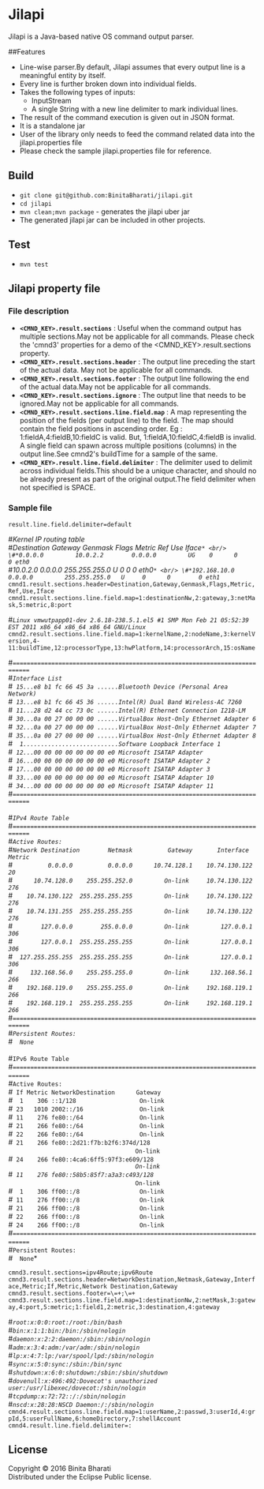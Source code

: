 # Jilapi
Jilapi is a Java-based native OS command output parser.

##Features
* Line-wise parser.By default, Jilapi assumes that every output line is a meaningful entity by itself.
* Every line is further broken down into individual fields.
* Takes the following types of inputs:
     * InputStream
     * A single String with a new line delimiter to mark individual lines.
* The result of the command execution is given out in JSON format.
* It is a standalone jar
* User of the library only needs to feed the command related data into the jilapi.properties file
* Please check the sample jilapi.properties file for reference.

## Build
* `git clone git@github.com:BinitaBharati/jilapi.git`
* `cd jilapi`
* `mvn clean;mvn package` - generates the jilapi uber jar
* The generated jilapi jar can be included in other projects.

## Test
* `mvn test`

## Jilapi property file

### File description
* **`<CMND_KEY>.result.sections`**  : Useful when the command output has multiple sections.May not be applicable for all commands.
    Please check the 'cmnd3' properties for a demo of the <CMND_KEY>.result.sections property.
* **`<CMND_KEY>.result.sections.header`** :  The output line preceding the start of the actual data. May not be applicable for all commands.
* **`<CMND_KEY>.result.sections.footer`** : The output line following the end of the actual data.May not be applicable for all commands.
* **`<CMND_KEY>.result.sections.ignore`** : The output line that needs to be ignored.May not be applicable for all commands.
* **`<CMND_KEY>.result.sections.line.field.map`** : A map representing the position of the fields (per output line) to the field.
    The map should contain the field positions in ascending order. Eg : 1:fieldA,4:fieldB,10:fieldC is valid. But, 1:fieldA,10:fieldC,4:fieldB is invalid. A single field can spawn across multiple positions (columns) in the output line.See cmnd2's buildTime for a sample of the same.
* **`<CMND_KEY>.result.line.field.delimiter`** : The delimiter used to delimit across individual fields.This should be a unique character, and should no be already present as part of the original output.The field delimiter when not specified is SPACE.

### Sample file
`result.line.field.delimiter=default` <br />

\#*Kernel IP routing table* <br />
\#*Destination     Gateway         Genmask         Flags Metric Ref    Use Iface`* <br/>
\#*0.0.0.0         10.0.2.2        0.0.0.0         UG    0      0        0 eth0`* <br/>
\#*10.0.2.0        0.0.0.0         255.255.255.0   U     0      0        0 eth0`* <br/>
\#*192.168.10.0    0.0.0.0         255.255.255.0   U     0      0        0 eth1`* <br/>
`cmnd1.result.sections.header=Destination,Gateway,Genmask,Flags,Metric,Ref,Use,Iface` <br/>
`cmnd1.result.sections.line.field.map=1:destinationNw,2:gateway,3:netMask,5:metric,8:port` <br/>

\#*`Linux vmwutpapp01-dev 2.6.18-238.5.1.el5 #1 SMP Mon Feb 21 05:52:39 EST 2011 x86_64 x86_64 x86_64 GNU/Linux`* <br/>
`cmnd2.result.sections.line.field.map=1:kernelName,2:nodeName,3:kernelVersion,4-11:buildTime,12:processorType,13:hwPlatform,14:processorArch,15:osName` <br/>

\#*`===========================================================================`*<br/>
\#*`Interface List`*<br/>
\#*` 15...e8 b1 fc 66 45 3a ......Bluetooth Device (Personal Area Network)`*<br/>
\#*` 13...e8 b1 fc 66 45 36 ......Intel(R) Dual Band Wireless-AC 7260`*<br/>
\#*` 11...28 d2 44 cc 73 0c ......Intel(R) Ethernet Connection I218-LM`*<br/>
\#*` 30...0a 00 27 00 00 00 ......VirtualBox Host-Only Ethernet Adapter 6`*<br/>
\#*` 32...0a 00 27 00 00 00 ......VirtualBox Host-Only Ethernet Adapter 7`*<br/>
\#*` 35...0a 00 27 00 00 00 ......VirtualBox Host-Only Ethernet Adapter 8`*<br/>
\#*`  1...........................Software Loopback Interface 1`*<br/>
\#*` 12...00 00 00 00 00 00 00 e0 Microsoft ISATAP Adapter`*<br/>
\#*` 16...00 00 00 00 00 00 00 e0 Microsoft ISATAP Adapter 2`*<br/>
\#*` 17...00 00 00 00 00 00 00 e0 Microsoft ISATAP Adapter 3`*<br/>
\#*` 33...00 00 00 00 00 00 00 e0 Microsoft ISATAP Adapter 10`*<br/>
\#*` 34...00 00 00 00 00 00 00 e0 Microsoft ISATAP Adapter 11`*<br/>
\#*`===========================================================================`*<br />
<br />
\#*`IPv4 Route Table`*<br />
\#*`===========================================================================`*<br />
\#*`Active Routes:`*<br/>
\#*`Network Destination        Netmask          Gateway       Interface  Metric`*<br/>
\#*`          0.0.0.0          0.0.0.0      10.74.128.1    10.74.130.122     20`*<br/>
\#*`      10.74.128.0    255.255.252.0         On-link     10.74.130.122    276`*<br/>
\#*`    10.74.130.122  255.255.255.255         On-link     10.74.130.122    276`*<br/>
\#*`    10.74.131.255  255.255.255.255         On-link     10.74.130.122    276`*<br/>
\#*`        127.0.0.0        255.0.0.0         On-link         127.0.0.1    306`*<br/>
\#*`        127.0.0.1  255.255.255.255         On-link         127.0.0.1    306`*<br/>
\#*`  127.255.255.255  255.255.255.255         On-link         127.0.0.1    306`*<br/>
\#*`     132.168.56.0    255.255.255.0         On-link      132.168.56.1    266`*<br/>
\#*`    192.168.119.0    255.255.255.0         On-link     192.168.119.1    266`*<br/>
\#*`    192.168.119.1  255.255.255.255         On-link     192.168.119.1    266`*<br/> \#*`===========================================================================`*<br />
\#*`Persistent Routes:`*<br />
\#*`  None`*<br />
 <br />
\#`IPv6 Route Table`*<br />
\#*`===========================================================================`*<br />
\#*`Active Routes:`*<br />
\#*` If Metric NetworkDestination      Gateway`*<br/>
\#*`  1    306 ::1/128                  On-link`*<br/>
\#*` 23   1010 2002::/16                On-link`*<br/>
\#*` 11    276 fe80::/64                On-link`*<br/>
\#*` 21    266 fe80::/64                On-link`*<br/>
\#*` 22    266 fe80::/64                On-link`*<br/>
\#*` 21    266 fe80::2d21:f7b:b2f6:374d/128` <br/>
`                                    On-link`*<br/>
\#*` 24    266 fe80::4ca6:6ff5:97f3:e609/128`*<br/>
`                                    On-link`*<br/>
\#*` 11    276 fe80::58b5:85f7:a3a3:c493/128`*<br/>
`                                    On-link`*<br/>
\#*`  1    306 ff00::/8                 On-link`*<br/>
\#*` 11    276 ff00::/8                 On-link`*<br/>
\#*` 21    266 ff00::/8                 On-link`*<br/>
\#*` 22    266 ff00::/8                 On-link`*<br/>
\#*` 24    266 ff00::/8                 On-link`*<br/>
\#*`===========================================================================`*<br />
\#*`Persistent Routes:`*<br />
\#*`  None`*<br />

`cmnd3.result.sections=ipv4Route;ipv6Route`<br/>
`cmnd3.result.sections.header=NetworkDestination,Netmask,Gateway,Interface,Metric;If,Metric,Network Destination,Gateway`<br/>
`cmnd3.result.sections.footer=\=+;\=+`<br/>
`cmnd3.result.sections.line.field.map=1:destinationNw,2:netMask,3:gateway,4:port,5:metric;1:field1,2:metric,3:destination,4:gateway`<br/>

\#*`root:x:0:0:root:/root:/bin/bash`*<br/>
\#*`bin:x:1:1:bin:/bin:/sbin/nologin`*<br/>
\#*`daemon:x:2:2:daemon:/sbin:/sbin/nologin`*<br/>
\#*`adm:x:3:4:adm:/var/adm:/sbin/nologin`*<br/>
\#*`lp:x:4:7:lp:/var/spool/lpd:/sbin/nologin`*<br/>
\#*`sync:x:5:0:sync:/sbin:/bin/sync`*<br/>
\#*`shutdown:x:6:0:shutdown:/sbin:/sbin/shutdown`*<br/>
\#*`dovenull:x:496:492:Dovecot's unauthorized user:/usr/libexec/dovecot:/sbin/nologin`*<br/>
\#*`tcpdump:x:72:72::/:/sbin/nologin`*<br/>
\#*`nscd:x:28:28:NSCD Daemon:/:/sbin/nologin`*<br/>
`cmnd4.result.sections.line.field.map=1:userName,2:passwd,3:userId,4:grpId,5:userFullName,6:homeDirectory,7:shellAccount`<br/>
`cmnd4.result.line.field.delimiter=:`<br/>

## License

Copyright © 2016 Binita Bharati <br />
Distributed under the Eclipse Public license. 
